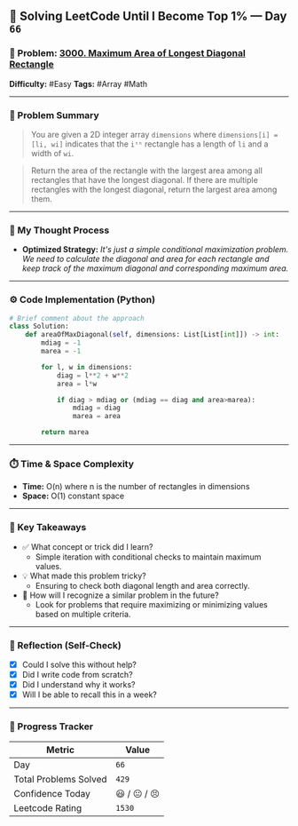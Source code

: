 
## 🧠 Solving LeetCode Until I Become Top 1% — Day `66`

### 🔹 Problem: [3000. Maximum Area of Longest Diagonal Rectangle](http://leetcode.com/problems/maximum-area-of-longest-diagonal-rectangle/description/?envType=daily-question&envId=2025-08-26)

**Difficulty:** #Easy
**Tags:** #Array #Math

---

### 📝 Problem Summary

> You are given a 2D integer array `dimensions` where `dimensions[i] = [li, wi]` indicates that the `iᵗʰ` rectangle has a length of `li` and a width of `wi`.

> Return the area of the rectangle with the largest area among all rectangles that have the longest diagonal. If there are multiple rectangles with the longest diagonal, return the largest area among them.
---

### 🧠 My Thought Process

- **Optimized Strategy:**
  _It's just a simple conditional maximization problem. We need to calculate the diagonal and area for each rectangle and keep track of the maximum diagonal and corresponding maximum area._

---

### ⚙️ Code Implementation (Python)

```python
# Brief comment about the approach
class Solution:
    def areaOfMaxDiagonal(self, dimensions: List[List[int]]) -> int:
        mdiag = -1
        marea = -1

        for l, w in dimensions:
            diag = l**2 + w**2
            area = l*w

            if diag > mdiag or (mdiag == diag and area>marea):
                mdiag = diag
                marea = area

        return marea
```

---

### ⏱️ Time & Space Complexity

- **Time:** O(n) where n is the number of rectangles in dimensions
- **Space:** O(1) constant space

---

### 🧩 Key Takeaways

- ✅ What concept or trick did I learn?
    - Simple iteration with conditional checks to maintain maximum values.
- 💡 What made this problem tricky?
    - Ensuring to check both diagonal length and area correctly.
- 💭 How will I recognize a similar problem in the future?
    - Look for problems that require maximizing or minimizing values based on multiple criteria.

---

### 🔁 Reflection (Self-Check)

- [x] Could I solve this without help?
- [x] Did I write code from scratch?
- [x] Did I understand why it works?
- [x] Will I be able to recall this in a week?

---

### 🚀 Progress Tracker

| Metric                | Value        |
| --------------------- | ------------ |
| Day                   | `66`          |
| Total Problems Solved | `429`          |
| Confidence Today      | 😃 / 😐 / 😣 |
| Leetcode Rating       | `1530`       |
